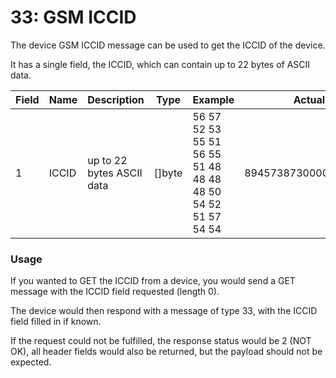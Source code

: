 <script setup>
import ProtocolBytes from '../../../components/ProtocolBytes.vue';
</script>

# 33: GSM ICCID

The device GSM ICCID message can be used to get the ICCID of the device.

It has a single field, the ICCID, which can contain up to 22 bytes of ASCII data.

<!-- <GenerateConsts :prefix="'MD_GSM_ICCID_'" :enumName="'MyEnum'" :dataPath="'messages/33/data'"/> -->

| Field | Name       | Description                      | Type   | Example | Actual |
| ----- | ---------- | -------------------------------- | ------ | ------- | - |
| 1     | ICCID | up to 22 bytes ASCII data | []byte  | 56 57 52 53 55 51 56 55 51 48 48 48 48 50 54 52 51 57 54 54  | 89457387300002643966 |

### Usage

If you wanted to GET the ICCID from a device, you would send a GET message with the ICCID field requested (length 0).

<ProtocolBytes
byteString="3 19 0 33 0 2 0 1 5 1 234 1 2 1 0 1 0 116 234"
:boldPositions="[3,12,15,16]"
:allowCollapse="false"
/>

The device would then respond with a message of type 33, with the ICCID field filled in if known.

<ProtocolBytes
byteString="3 42 0 33 0 3 0 3 4 1 1 149 1 1 1 163 1 0 1 20 56 57 52 53 55 51 48 48 48 48 48 48 50 50 50 54 49 53 51 52 148 9"
:boldPositions="[20]"
:allowCollapse="false"
/>

If the request could not be fulfilled, the response status would be 2 (NOT OK), all header fields would also be returned, but the payload should not be expected.
